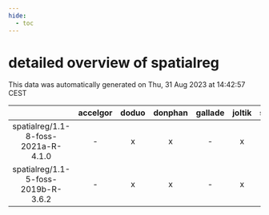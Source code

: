 ```yaml
---
hide:
  - toc
---
```


detailed overview of spatialreg
===============================


This data was automatically generated on Thu, 31 Aug 2023 at 14:42:57 CEST  

| |accelgor|doduo|donphan|gallade|joltik|skitty|swalot|victini|
| :---: | :---: | :---: | :---: | :---: | :---: | :---: | :---: | :---: |
|spatialreg/1.1-8-foss-2021a-R-4.1.0|-|x|x|-|x|x|x|x|
|spatialreg/1.1-5-foss-2019b-R-3.6.2|-|x|x|-|x|x|-|x|
